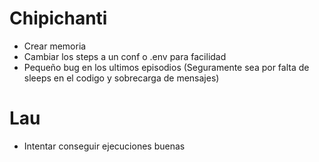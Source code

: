 # Chipichanti
- Crear memoria
- Cambiar los steps a un conf o .env para facilidad
- Pequeño bug en los ultimos episodios (Seguramente sea por falta de sleeps en el codigo
y sobrecarga de mensajes)

# Lau
- Intentar conseguir ejecuciones buenas
